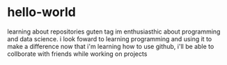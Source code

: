 # hello-world
learning about repositories
guten tag
im enthusiasthic about programming and data science.
i look foward to learning programming and using it to make a difference
now that i'm learning how to use github, i'll be able to collborate with friends while working on projects